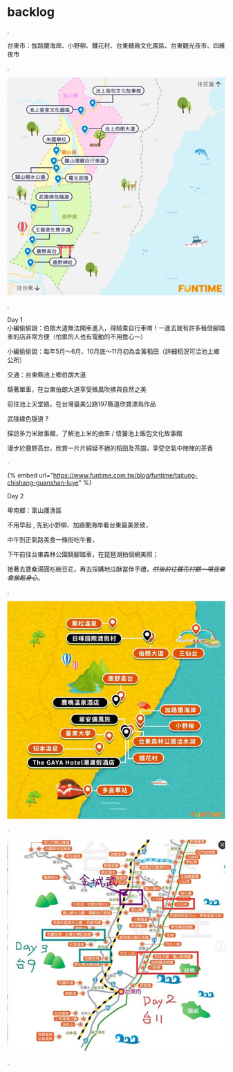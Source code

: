 # backlog

.

台東市：伽路蘭海岸、小野柳、鐵花村、台東糖廠文化園區、台東觀光夜市、四維夜市

.

![](../../../.gitbook/assets/photo_2021-09-26_14-31-50.jpg)

.

Day 1  
小編偷偷說：伯朗大道無法開車進入，得騎乘自行車唷！一進去就有許多租借腳踏車的店非常方便（怕累的人也有電動的不用擔心～）

小編偷偷說：每年5月～6月、10月底～11月初為金黃稻田（詳細稻況可洽池上鄉公所）

交通：台東縣池上鄉伯朗大道

騎著單車，在台東伯朗大道享受微風吹拂與自然之美

前往池上天堂路，在台灣最美公路197縣道欣賞漂鳥作品

武陵綠色隧道 ?

探訪多力米故事館，了解池上米的由來 / 悟饕池上飯包文化故事館

漫步於鹿野高台，欣賞一片片綿延不絕的稻田及茶園，享受空氣中陣陣的茶香

.

{% embed url="https://www.funtime.com.tw/blog/funtime/taitung-chishang-guanshan-luye" %}

Day 2  
  
卑南鄉：富山護漁區  
  
不用早起 , 先到小野柳、加路蘭海岸看台東最美景致，  
  
中午到正氣路美食一條街吃午餐，  
  
下午前往台東森林公園騎腳踏車，在琵琶湖拍個網美照；  
  
接著去寶桑湯圓吃碗豆花，再去採購地瓜酥當伴手禮，~~_然後前往鐵花村聽一場音樂會放鬆身心_~~。

.

![](../../../.gitbook/assets/photo_2021-09-26_14-44-42.jpg)

.

![](../../../.gitbook/assets/photo_2021-09-26_14-45-35.jpg)

.

